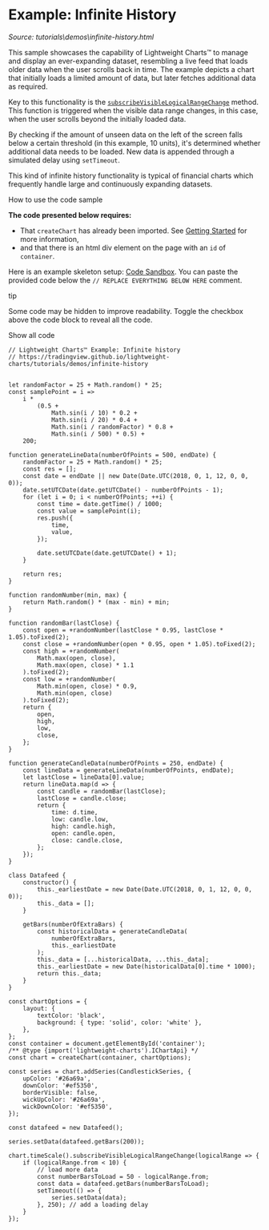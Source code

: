 # Example: Infinite History

*Source: tutorials\demos\infinite-history.html*

This sample showcases the capability of Lightweight Charts™ to manage and display an ever-expanding dataset, resembling a live feed that loads older data when the user scrolls back in time. The example depicts a chart that initially loads a limited amount of data, but later fetches additional data as required.

Key to this functionality is the [`subscribeVisibleLogicalRangeChange`](../../docs/api/interfaces/ITimeScaleApi.html#subscribevisiblelogicalrangechange) method. This function is triggered when the visible data range changes, in this case, when the user scrolls beyond the initially loaded data.

By checking if the amount of unseen data on the left of the screen falls below a certain threshold (in this example, 10 units), it's determined whether additional data needs to be loaded. New data is appended through a simulated delay using `setTimeout`.

This kind of infinite history functionality is typical of financial charts which frequently handle large and continuously expanding datasets.

How to use the code sample

**The code presented below requires:**

  * That `createChart` has already been imported. See [Getting Started](../../docs.html#creating-a-chart) for more information,
  * and that there is an html div element on the page with an `id` of `container`.

Here is an example skeleton setup: [Code Sandbox](https://codesandbox.io/s/lightweight-charts-skeleton-n67pm6). You can paste the provided code below the `// REPLACE EVERYTHING BELOW HERE` comment.

tip

Some code may be hidden to improve readability. Toggle the checkbox above the code block to reveal all the code.

Show all code
    
    
    // Lightweight Charts™ Example: Infinite history  
    // https://tradingview.github.io/lightweight-charts/tutorials/demos/infinite-history  
      
      
    let randomFactor = 25 + Math.random() * 25;  
    const samplePoint = i =>  
        i *  
            (0.5 +  
                Math.sin(i / 10) * 0.2 +  
                Math.sin(i / 20) * 0.4 +  
                Math.sin(i / randomFactor) * 0.8 +  
                Math.sin(i / 500) * 0.5) +  
        200;  
      
    function generateLineData(numberOfPoints = 500, endDate) {  
        randomFactor = 25 + Math.random() * 25;  
        const res = [];  
        const date = endDate || new Date(Date.UTC(2018, 0, 1, 12, 0, 0, 0));  
        date.setUTCDate(date.getUTCDate() - numberOfPoints - 1);  
        for (let i = 0; i < numberOfPoints; ++i) {  
            const time = date.getTime() / 1000;  
            const value = samplePoint(i);  
            res.push({  
                time,  
                value,  
            });  
      
            date.setUTCDate(date.getUTCDate() + 1);  
        }  
      
        return res;  
    }  
      
    function randomNumber(min, max) {  
        return Math.random() * (max - min) + min;  
    }  
      
    function randomBar(lastClose) {  
        const open = +randomNumber(lastClose * 0.95, lastClose * 1.05).toFixed(2);  
        const close = +randomNumber(open * 0.95, open * 1.05).toFixed(2);  
        const high = +randomNumber(  
            Math.max(open, close),  
            Math.max(open, close) * 1.1  
        ).toFixed(2);  
        const low = +randomNumber(  
            Math.min(open, close) * 0.9,  
            Math.min(open, close)  
        ).toFixed(2);  
        return {  
            open,  
            high,  
            low,  
            close,  
        };  
    }  
      
    function generateCandleData(numberOfPoints = 250, endDate) {  
        const lineData = generateLineData(numberOfPoints, endDate);  
        let lastClose = lineData[0].value;  
        return lineData.map(d => {  
            const candle = randomBar(lastClose);  
            lastClose = candle.close;  
            return {  
                time: d.time,  
                low: candle.low,  
                high: candle.high,  
                open: candle.open,  
                close: candle.close,  
            };  
        });  
    }  
      
    class Datafeed {  
        constructor() {  
            this._earliestDate = new Date(Date.UTC(2018, 0, 1, 12, 0, 0, 0));  
            this._data = [];  
        }  
      
        getBars(numberOfExtraBars) {  
            const historicalData = generateCandleData(  
                numberOfExtraBars,  
                this._earliestDate  
            );  
            this._data = [...historicalData, ...this._data];  
            this._earliestDate = new Date(historicalData[0].time * 1000);  
            return this._data;  
        }  
    }  
      
    const chartOptions = {  
        layout: {  
            textColor: 'black',  
            background: { type: 'solid', color: 'white' },  
        },  
    };  
    const container = document.getElementById('container');  
    /** @type {import('lightweight-charts').IChartApi} */  
    const chart = createChart(container, chartOptions);  
      
    const series = chart.addSeries(CandlestickSeries, {  
        upColor: '#26a69a',  
        downColor: '#ef5350',  
        borderVisible: false,  
        wickUpColor: '#26a69a',  
        wickDownColor: '#ef5350',  
    });  
      
    const datafeed = new Datafeed();  
      
    series.setData(datafeed.getBars(200));  
      
    chart.timeScale().subscribeVisibleLogicalRangeChange(logicalRange => {  
        if (logicalRange.from < 10) {  
            // load more data  
            const numberBarsToLoad = 50 - logicalRange.from;  
            const data = datafeed.getBars(numberBarsToLoad);  
            setTimeout(() => {  
                series.setData(data);  
            }, 250); // add a loading delay  
        }  
    });  
    
